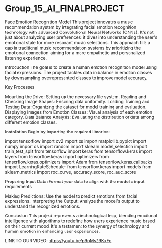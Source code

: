 # Group_15_AI_FINALPROJECT

Face Emotion Recognition Model
This project innovates a music recommendation system by integrating facial emotion recognition technology with advanced Convolutional Neural Networks (CNNs). It's not just about analyzing user preferences; it dives into understanding the user's emotional state for more resonant music selections. This approach fills a gap in traditional music recommendation systems by prioritizing the emotional connection, aiming for a more empathetic and personalized listening experience.

Introduction
The goal is to create a human emotion recognition model using facial expressions. The project tackles data imbalance in emotion classes by downsampling overrepresented classes to improve model accuracy.

Key Processes

Mounting the Drive: Setting up the necessary file system.
Reading and Checking Image Shapes: Ensuring data uniformity.
Loading Training and Testing Data: Organizing the dataset for model training and evaluation.
Displaying Images from Emotion Classes: Visual analysis of each emotion category.
Data Balance Analysis: Evaluating the distribution of data among different emotion classes.

Installation
Begin by importing the required libraries:

import tensorflow
import cv2
import os
import matplotlib.pyplot
import numpy
import os
import random
import sklearn.model_selection import train_test_split
from tensorflow import keras
from tensorflow.keras import layers
from tensorflow.keras import optimizers
from tensorflow.keras.optimizers import Adam
from tensorflow.keras.callbacks import LearningRateScheduler
from tensorflow.keras import models
from sklearn.metrics import roc_curve, accuracy_score, roc_auc_score


Preparing Input Data: Format your data to align with the model's input requirements.

Making Predictions: Use the model to predict emotions from facial expressions.
Interpreting the Output: Analyze the model's output to understand the recognized emotions.

Conclusion
This project represents a technological leap, blending emotional intelligence with algorithms to redefine how users experience music based on their current mood. It's a testament to the synergy of technology and human emotion in enhancing user experiences.

LINK TO OUR VIDEO: https://youtu.be/p9pMsZ9KxFc 

